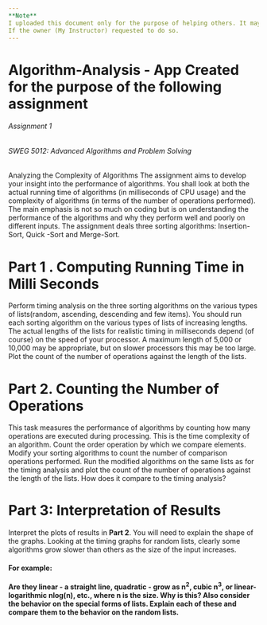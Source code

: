 ```yaml
---
**Note**
I uploaded this document only for the purpose of helping others. It may be removed anytime 
If the owner (My Instructor) requested to do so.
---
```

# Algorithm-Analysis - App Created for the purpose of the following assignment

###### Assignment 1

###### SWEG 5012: Advanced Algorithms and Problem Solving
Analyzing the Complexity of Algorithms
The assignment aims to develop your insight into the performance of algorithms. You shall look at both the
actual running time of algorithms (in milliseconds of CPU usage) and the complexity of algorithms (in terms
of the number of operations performed). The main emphasis is not so much on coding but is on understanding
the performance of the algorithms and why they perform well and poorly on different inputs. The assignment
deals three sorting algorithms: Insertion-Sort, Quick -Sort and Merge-Sort.
#
# Part 1 . Computing Running Time in Milli Seconds

Perform timing analysis on the three sorting algorithms on the various types of lists(random, ascending,
descending and few items). You should run each sorting algorithm on the various types of lists of increasing
lengths. The actual lengths of the lists for realistic timing in milliseconds depend (of course) on the speed of
your processor. A maximum length of 5,000 or 10,000 may be appropriate, but on slower processors this may
be too large. Plot the count of the number of operations against the length of the lists.
#
# Part 2. Counting the Number of Operations

This task measures the performance of algorithms by counting how many operations are executed during
processing. This is the time complexity of an algorithm. Count the order operation by which we compare
elements. Modify your sorting algorithms to count the number of comparison operations performed. Run the
modified algorithms on the same lists as for the timing analysis and plot the count of the number of operations
against the length of the lists. How does it compare to the timing analysis?
#
# Part 3: Interpretation of Results
Interpret the plots of results in **Part 2**. You will need to explain the shape of the graphs. Looking at 
the timing graphs for random lists, clearly some algorithms grow slower than others as the size of the input
increases. 
#### For example: 
**Are they linear - a straight line, quadratic - grow as n<sup>2</sup>, cubic n<sup>3</sup>, or linear-logarithmic nlog(n), etc.,
where n is the size. Why is this? Also consider the behavior on the special forms of lists. Explain each of these
and compare them to the behavior on the random lists.**

